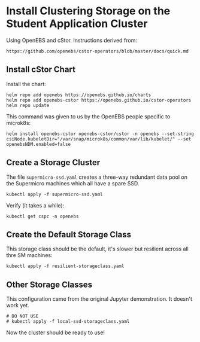 # Install Clustering Storage on the Student Application Cluster

Using OpenEBS and cStor. Instructions derived from:

    https://github.com/openebs/cstor-operators/blob/master/docs/quick.md

## Install cStor Chart 

Install the chart:

```
helm repo add openebs https://openebs.github.io/charts
helm repo add openebs-cstor https://openebs.github.io/cstor-operators
helm repo update
```

This command was given to us by the OpenEBS people specific to microk8s:

```
helm install openebs-cstor openebs-cstor/cstor -n openebs --set-string csiNode.kubeletDir="/var/snap/microk8s/common/var/lib/kubelet/" --set openebsNDM.enabled=false
```

## Create a Storage Cluster

The file `supermicro-ssd.yaml` creates a three-way redundant data pool on the Supermicro machines which all have a spare SSD. 

```
kubectl apply -f supermicro-ssd.yaml 
```

Verify (it takes a while):

```
kubectl get cspc -n openebs
```

## Create the Default Storage Class 

This storage class should be the default, it's slower but resilient across all thre SM machines: 

```
kubectl apply -f resilient-storageclass.yaml 
```

## Other Storage Classes 

This configuration came from the original Jupyter demonstration. It doesn't work yet.

```
# DO NOT USE
# kubectl apply -f local-ssd-storageclass.yaml 
```

Now the cluster should be ready to use!
